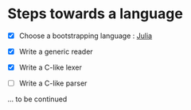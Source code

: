 # Steps towards a language

- [x] Choose a bootstrapping language : [Julia](https://julialang.org/)

- [x] Write a generic reader

- [x] Write a C-like lexer

- [ ] Write a C-like parser

... to be continued
